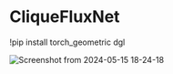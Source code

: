 # CliqueFluxNet
!pip install torch_geometric dgl




![Screenshot from 2024-05-15 18-24-18](https://github.com/SoheilaMolaei/CliqueFluxNet/assets/63698187/6487e08e-63e8-485a-8326-16fab06c6c3b)

